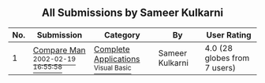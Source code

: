 ﻿<div align="center">

## All Submissions by Sameer Kulkarni

</div>

No.  | Submission | Category | By   | User Rating
---- | ---------- | -------- | ---- | -----------
1 | [Compare Man<br /><sup>2002-02-19 16:55:58</sup>](https://github.com/Planet-Source-Code/sameer-kulkarni-compare-man__1-31921) | [Complete Applications<br /><sup>Visual Basic</sup>](../ByCategory/complete-applications__1-27.md) | Sameer Kulkarni | 4.0 (28 globes from 7 users)
